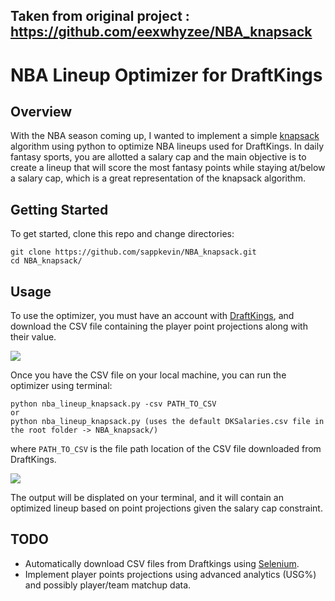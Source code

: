 
## Taken from original project : https://github.com/eexwhyzee/NBA_knapsack
# NBA Lineup Optimizer for DraftKings

## Overview 

With the NBA season coming up, I wanted to implement a simple [knapsack](https://en.wikipedia.org/wiki/Knapsack_problem) algorithm using python to optimize NBA lineups used for DraftKings. In daily fantasy sports, you are allotted a salary cap and the main objective is to create a lineup that will score the most fantasy points while staying at/below a salary cap, which is a great representation of the knapsack algorithm.

## Getting Started 

To get started, clone this repo and change directories:

```
git clone https://github.com/sappkevin/NBA_knapsack.git
cd NBA_knapsack/
```

## Usage

To use the optimizer, you must have an account with [DraftKings](https://www.draftkings.com/lobby), and download
the CSV file containing the player point projections along with their value.

![](https://i.imgur.com/0K1hHIZ.png)

Once you have the CSV file on your local machine, you can run the optimizer using terminal:

```
python nba_lineup_knapsack.py -csv PATH_TO_CSV
or
python nba_lineup_knapsack.py (uses the default DKSalaries.csv file in the root folder -> NBA_knapsack/) 
```

where `PATH_TO_CSV` is the file path location of the CSV file downloaded from DraftKings. 

![](https://i.imgur.com/xpiX8ns.png)

The output will be displated on your terminal, and it will contain an optimized lineup based on point projections
given the salary cap constraint. 

## TODO

- Automatically download CSV files from Draftkings using [Selenium](http://www.seleniumhq.org/).
- Implement player points projections using advanced analytics (USG%) and possibly player/team matchup data. 
